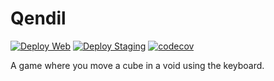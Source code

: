 # Qendil

[![Deploy Web](https://github.com/qendil/qendil/actions/workflows/deploy_web.yml/badge.svg)](https://github.com/qendil/qendil/actions/workflows/deploy_web.yml)
[![Deploy Staging](https://github.com/qendil/qendil/actions/workflows/deploy_staging.yml/badge.svg)](https://github.com/qendil/qendil/actions/workflows/deploy_staging.yml)
[![codecov](https://codecov.io/gh/qendil/qendil/branch/main/graph/badge.svg?token=7WKBECJKQ7)](https://codecov.io/gh/qendil/qendil)

A game where you move a cube in a void using the keyboard.
